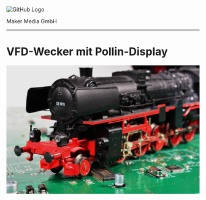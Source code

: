 ![GitHub Logo](http://www.heise.de/make/icons/make_logo.png)

Maker Media GmbH

***

# VFD-Wecker mit Pollin-Display

![Picture](https://github.com/MakeMagazinDE/MaerklinArduino/blob/main/maerklin.JPG)
